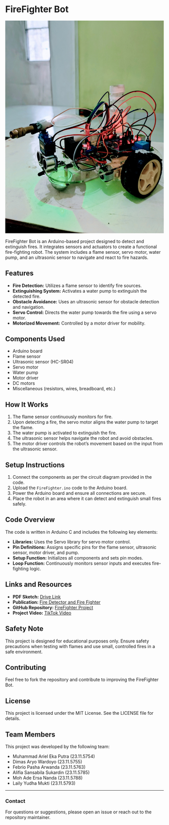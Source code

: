 # FireFighter Bot
![Judul Gambar](1736841166533~3.jpg)

FireFighter Bot is an Arduino-based project designed to detect and extinguish fires. It integrates sensors and actuators to create a functional fire-fighting robot. The system includes a flame sensor, servo motor, water pump, and an ultrasonic sensor to navigate and react to fire hazards.

## Features

- **Fire Detection:** Utilizes a flame sensor to identify fire sources.
- **Extinguishing System:** Activates a water pump to extinguish the detected fire.
- **Obstacle Avoidance:** Uses an ultrasonic sensor for obstacle detection and navigation.
- **Servo Control:** Directs the water pump towards the fire using a servo motor.
- **Motorized Movement:** Controlled by a motor driver for mobility.

## Components Used

- Arduino board
- Flame sensor
- Ultrasonic sensor (HC-SR04)
- Servo motor
- Water pump
- Motor driver
- DC motors
- Miscellaneous (resistors, wires, breadboard, etc.)

## How It Works

1. The flame sensor continuously monitors for fire.
2. Upon detecting a fire, the servo motor aligns the water pump to target the flame.
3. The water pump is activated to extinguish the fire.
4. The ultrasonic sensor helps navigate the robot and avoid obstacles.
5. The motor driver controls the robot’s movement based on the input from the ultrasonic sensor.

## Setup Instructions

1. Connect the components as per the circuit diagram provided in the code.
2. Upload the `FireFighter.ino` code to the Arduino board.
3. Power the Arduino board and ensure all connections are secure.
4. Place the robot in an area where it can detect and extinguish small fires safely.

## Code Overview

The code is written in Arduino C and includes the following key elements:

- **Libraries:** Uses the Servo library for servo motor control.
- **Pin Definitions:** Assigns specific pins for the flame sensor, ultrasonic sensor, motor driver, and pump.
- **Setup Function:** Initializes all components and sets pin modes.
- **Loop Function:** Continuously monitors sensor inputs and executes fire-fighting logic.

## Links and Resources

- **PDF Sketch:** [Drive Link](https://drive.google.com/file/d/15X5LT9lqbTVAk00VQzdXvvYD8MUygqg6/view?usp=sharing)
- **Publication:** [Fire Detector and Fire Fighter](https://launchinpad.com/project/fire-detector-fire-fighter-7dcfc75)
- **GitHub Repository:** [FireFighter Project](https://github.com/DimasAryoWardoyo/FireFighter.git)
- **Project Video:** [TikTok Video](https://vt.tiktok.com/ZS6QBRC6q/)

## Safety Note

This project is designed for educational purposes only. Ensure safety precautions when testing with flames and use small, controlled fires in a safe environment.

## Contributing

Feel free to fork the repository and contribute to improving the FireFighter Bot.

## License

This project is licensed under the MIT License. See the LICENSE file for details.

## Team Members

This project was developed by the following team:

- Muhammad Ariel Eka Putra (23.11.5754)
- Dimas Aryo Wardoyo (23.11.5755)
- Febrio Pasha Arwanda (23.11.5763)
- Alifia Sansabila Sukardin (23.11.5785)
- Moh Ade Ersa Nanda (23.11.5788)
- Laily Yudha Mukti (23.11.5793)

---

### Contact

For questions or suggestions, please open an issue or reach out to the repository maintainer.

